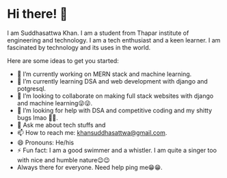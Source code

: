<h1>Hi there! <span class="wave" style="
  animation-name: wave-animation;  /* Refers to the name of your @keyframes element below */
  animation-duration: 2.5s;        /* Change to speed up or slow down */
  animation-iteration-count: infinite;  /* Never stop waving :) */
  transform-origin: 70% 70%;       /* Pivot around the bottom-left palm */
  display: inline-block;
  @keyframes wave-animation {
    0% { transform: rotate( 0.0deg) }
   10% { transform: rotate(14.0deg) }  /* The following five values can be played with to make the waving more or less extreme */
   20% { transform: rotate(-8.0deg) }
   30% { transform: rotate(14.0deg) }
   40% { transform: rotate(-4.0deg) }
   50% { transform: rotate(10.0deg) }
   60% { transform: rotate( 0.0deg) }  /* Reset for the last half to pause */
  100% { transform: rotate( 0.0deg) }
}
  ">👋</span></h1>

I am Suddhasattwa Khan. I am a student from Thapar institute of engineering and technology.
I am a tech enthusiast and a keen learner. I am fascinated by technology and its uses in the world. 


Here are some ideas to get you started:

- 🔭 I’m currently working on MERN stack and machine learning.
- 🌱 I’m currently learning DSA and web development with django and potgresql.
- 👯 I’m looking to collaborate on making full stack websites with django and machine learning😜😜.
- 🤔 I’m looking for help with DSA and competitive coding and my shitty bugs lmao 🤣🤣.
- 💬 Ask me about tech stuffs and 
- 📫 How to reach me: khansuddhasattwa@gmail.com.
- 😄 Pronouns: He/his
- ⚡ Fun fact: I am a good swimmer and a whistler. I am quite a singer too with nice and humble nature😉😉
- Always there for everyone. Need help ping me😁😁.

